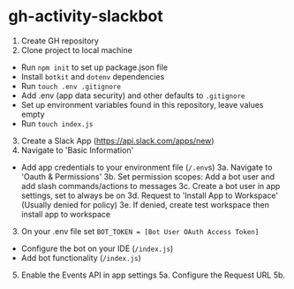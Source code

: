 # gh-activity-slackbot

1. Create GH repository
2. Clone project to local machine
* Run `npm init` to set up package.json file
* Install `botkit` and `dotenv` dependencies
* Run `touch .env .gitignore `
* Add .env (app data security) and other defaults to `.gitignore`
* Set up environment variables found in this repository, leave values empty
* Run `touch index.js` 
3. Create a Slack App (https://api.slack.com/apps/new)
4. Navigate to 'Basic Information'
* Add app credentials to your environment file (`/.env`s) 
3a. Navigate to 'Oauth & Permissions'
3b. Set permission scopes: Add a bot user and add slash commands/actions to messages
3c. Create a bot user in app settings, set to always be on
3d. Request to 'Install App to Workspace' (Usually denied for policy)
3e. If denied, create test workspace then install app to workspace
3. On your .env file set `BOT_TOKEN = [Bot User OAuth Access Token]`
* Configure the bot on your IDE (`/index.js`)
* Add bot functionality (`/index.js`)

5. Enable the Events API in app settings
5a. Configure the Request URL
5b. 
